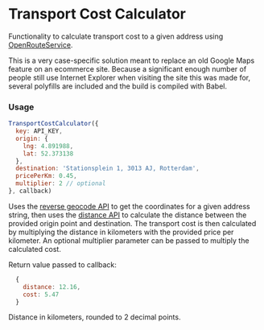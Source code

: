 # Transport Cost Calculator

Functionality to calculate transport cost to a given address using [OpenRouteService](https://openrouteservice.org/).

This is a very case-specific solution meant to replace an old Google Maps feature on an ecommerce site. Because a significant enough number
of people still use Internet Explorer when visiting the site this was made for, several polyfills are included and the build is compiled
with Babel.

### Usage

```js
TransportCostCalculator({
  key: API_KEY,
  origin: {
    lng: 4.891988,
    lat: 52.373138
  },
  destination: 'Stationsplein 1, 3013 AJ, Rotterdam',
  pricePerKm: 0.45,
  multiplier: 2 // optional
}, callback)
```

Uses the [reverse geocode API](https://openrouteservice.org/dev/#/api-docs/geocode) to get the coordinates for a given address string,
then uses the [distance API](https://openrouteservice.org/dev/#/api-docs/directions) to calculate the distance between the provided
origin point and destination. The transport cost is then calculated by multiplying the distance in kilometers with the provided price
per kilometer. An optional multiplier parameter can be passed to multiply the calculated cost.

Return value passed to callback:
```js
  {
    distance: 12.16,
    cost: 5.47
  }
```
Distance in kilometers, rounded to 2 decimal points.
